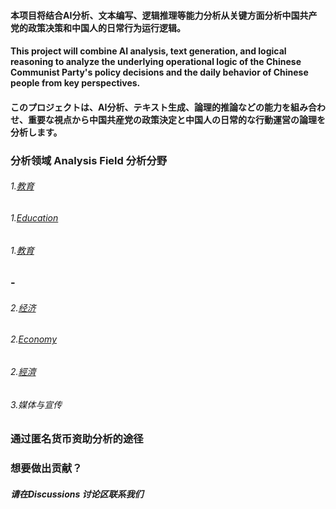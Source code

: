 #### 本项目将结合AI分析、文本编写、逻辑推理等能力分析从关键方面分析中国共产党的政策决策和中国人的日常行为运行逻辑。
#### This project will combine AI analysis, text generation, and logical reasoning to analyze the underlying operational logic of the Chinese Communist Party's policy decisions and the daily behavior of Chinese people from key perspectives.
#### このプロジェクトは、AI分析、テキスト生成、論理的推論などの能力を組み合わせ、重要な視点から中国共産党の政策決定と中国人の日常的な行動運営の論理を分析します。


### 分析领域 Analysis Field 分析分野
###### 1.[教育](https://github.com/CCPProject/Analysis/blob/main/Education/Education.md)
###### 1.[Education](https://github.com/CCPProject/Analysis/blob/main/Education/Education.md)
###### 1.[教育](https://github.com/CCPProject/Analysis/blob/main/Education/Education.md)

### -

###### 2.[经济](https://github.com/CCPProject/Analysis/blob/main/Economy/Economy.md)
###### 2.[Economy](https://github.com/CCPProject/Analysis/blob/main/Economy/Economy.md)
###### 2.[經濟](https://github.com/CCPProject/Analysis/blob/main/Economy/Economy.md)

###### 3.媒体与宣传

### 通过匿名货币资助分析的途径
### 想要做出贡献？
##### 请在Discussions 讨论区联系我们

